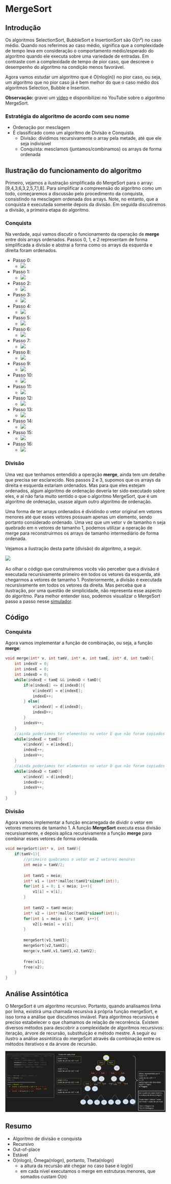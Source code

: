 # MergeSort

## Introdução

Os algoritmos SelectionSort, BubbleSort e InsertionSort são O(n²) no caso médio.
Quando nos referimos ao caso médio, significa que a complexidade de tempo leva em consideração o comportamento médio/esperado do algoritmo quando ele executa sobre uma variedade de entradas.
Em contraste com a complexidade de tempo de pior caso, que  descreve o desempenho do algoritmo na condição menos favorável.

Agora vamos estudar um algoritmo que é O(nlog(n)) no pior caso, ou seja, um algoritmo que no pior caso já é bem melhor do que o caso médio dos algoritmos Selection, Bubble e Insertion.

**Observação:** gravei um [vídeo](https://www.youtube.com/watch?v=BZjwEvzH_fQ) e disponibilizei no YouTube sobre o algoritmo MergeSort.

### Estratégia do algoritmo de acordo com seu nome

- Ordenação por mesclagem
- É classificado como um algoritmo de Divisão e Conquista.
  - Divisão: dividimos recursivamente o array pela metade, até que ele seja indivisível
  - Conquista: mesclamos (juntamos/combinamos) os arrays de forma ordenada

## Ilustração do funcionamento do algoritmo

Primeiro, vejamos a ilustração simplificada do MergeSort para o array: [9,4,3,6,3,2,5,7,1,8].
Para simplificar a compreensão do algoritmo como um todo, começaremos a discussão pelo procedimento da conquista, consistindo na mesclagem ordenada dos arrays.
Note, no entanto, que a conquista é executada somente depois da divisão.
Em seguida discutiremos a divisão, a primeira etapa do algoritmo.

### Conquista 

Na verdade, aqui vamos discutir o funcionamento da operação de **merge** entre dois arrays ordenados.
Passos 0, 1, e 2 representam de forma simplificada a divisão e abstrai a forma como os arrays da esquerda e direita foram ordenados. 

- Passo 0:
    - ![](../imgs/ordenacao/merge/MergeSort1.png)
- Passo 1:
    - ![](../imgs/ordenacao/merge/MergeSort2.png)
- Passo 2:
    - ![](../imgs/ordenacao/merge/MergeSort3.png)
- Passo 3:
    - ![](../imgs/ordenacao/merge/MergeSort4.png)
- Passo 4:
    - ![](../imgs/ordenacao/merge/MergeSort5.png)
- Passo 5:
    - ![](../imgs/ordenacao/merge/MergeSort6.png)
- Passo 6:
    - ![](../imgs/ordenacao/merge/MergeSort7.png)
- Passo 7:
    - ![](../imgs/ordenacao/merge/MergeSort8.png)
- Passo 8:
    - ![](../imgs/ordenacao/merge/MergeSort9.png)
- Passo 9:
    - ![](../imgs/ordenacao/merge/MergeSort10.png)
- Passo 10:
    - ![](../imgs/ordenacao/merge/MergeSort11.png)
- Passo 11:
    - ![](../imgs/ordenacao/merge/MergeSort12.png)
- Passo 12:
    - ![](../imgs/ordenacao/merge/MergeSort13.png)
- Passo 13:
    - ![](../imgs/ordenacao/merge/MergeSort14.png)
- Passo 14:
    - ![](../imgs/ordenacao/merge/MergeSort15.png)
- Passo 15:
    - ![](../imgs/ordenacao/merge/MergeSort16.png)
- Passo 16:
    - ![](../imgs/ordenacao/merge/MergeSort17.png)

### Divisão

Uma vez que tenhamos entendido a operação **merge**, ainda tem um detalhe que precisa ser esclarecido.
Nos passos 2 e 3, supomos que os arrays da direita e esquerda estariam ordenados.
Mas para que eles estejam ordenados, algum algoritmo de ordenação deveria ter sido executado sobre eles, e aí não faria muito sentido o que o algoritmo MergeSort, que é um algoritmo de ordenação, usasse algum outro algoritmo de ordenação.

Uma forma de ter arrays ordenados é dividindo o vetor original em vetores menores até que esses vetores possuam apenas um elemento, sendo portanto considerado ordenado.
Uma vez que um vetor v de tamanho n seja quebrado em n vetores de tamanho 1, podemos utilizar a operação de merge para reconstruirmos os arrays de tamanho intermediário de forma ordenada.

Vejamos a ilustração desta parte (divisão) do algoritmo, a seguir. 

![](../imgs/ordenacao/merge/MergeSort-Divisao.png)

Ao olhar o código que construiremos vocês vão perceber que a divisão é executada recursivamente primeiro em todos os vetores da esquerda, até chegarmos a vetores de tamanho 1.
Posteriormente, a divisão é executada recursivamente em todos os vetores da direita.
Mas perceba que a ilustração, por uma questão de simplicidade, não representa esse aspecto do algoritmo.
Para melhor entender isso, podemos visualizar o MergeSort passo a passo nesse [simulador](https://www.hackerearth.com/practice/algorithms/sorting/merge-sort/visualize/).

## Código

### Conquista 

Agora vamos implementar a função de combinação, ou seja, a função **merge**:

```c
void merge(int* v, int tamV, int* e, int tamE, int* d, int tamD){
    int indexV = 0;
    int indexE = 0;
    int indexD = 0;
    while(indexE < tamE && indexD < tamD){
        if(e[indexE] <= d[indexD]){
            v[indexV] = e[indexE];
            indexE++;
        } else{
            v[indexV] = d[indexD];
            indexD++;
        }
        indexV++;
    }
    //ainda poderíamos ter elementos no vetor E que não foram copiados para V
    while(indexE < tamE){
        v[indexV] = e[indexE];
        indexE++;
        indexV++;
    }
    //ainda poderíamos ter elementos no vetor D que não foram copiados para V
    while(indexD < tamD){
        v[indexV] = d[indexD];
        indexD++;
        indexV++;
    }
}
```

### Divisão 

Agora vamos implementar a função encarregada de dividir o vetor em vetores menores de tamanho 1. 
A função **MergeSort** executa essa divisão recursivamente, e depois aplica recursivamente a função **merge** para combinar esses vetores de forma ordenada.

```c
void mergeSort(int* v, int tamV){
    if(tamV>1){
        //primeiro quebramos o vetor em 2 vetores menores
        int meio = tamV/2;
        
        int tamV1 = meio;
        int* v1 = (int*)malloc(tamV1*sizeof(int));
        for(int i = 0; i < meio; i++){
            v1[i] = v[i];
        }

        int tamV2 = tamV-meio;
        int* v2 = (int*)malloc(tamV2*sizeof(int));
        for(int i = meio; i < tamV; i++){
            v2[i-meio] = v[i];
        }

        mergeSort(v1,tamV1);
        mergeSort(v2,tamV2);
        merge(v,tamV,v1,tamV1,v2,tamV2);
        
        free(v1);
        free(v2);
    }
}
```

## Análise Assintótica

O MergeSort é um algoritmo recursivo. 
Portanto, quando analisamos linha por linha, existirá uma chamada recursiva à própria função mergeSort, e isso torna a análise que discutimos inviável.
Para algoritmos recursivos é preciso estabelecer o que chamamos de relação de recorrência.
Existem diversos métodos para descobrir a complexidade de algoritmos recursivos: iteração, árvore de recursão, substituição e método mestre.
A seguir eu ilustro a análise assintótica do mergeSort através da combinação entre os métodos iterativos e da árvore de recursão.

![](../imgs/ordenacao/merge/arvore-recursao.png)

## Resumo

- Algoritmo de divisão e conquista
- Recursivo
- Out-of-place
- Estável
- O(nlogn), Ômega(nlogn), portanto, Theta(nlogn)
  - a altura da recursão até chegar no caso base é log(n)
  - em cada nível executamos o merge em estruturas menores, que somados custam O(n) 

